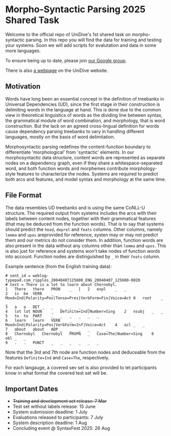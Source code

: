 # Morpho-Syntactic Parsing 2025 Shared Task

Welcome to the official repo of UniDive's 1st shared task on morpho-syntactic parsing. In this repo you will find the data for training and testing your systems. Soon we will add scripts for evalutation and data in some more languages.

To ensure being up to date, please join [our Google group](https://groups.google.com/g/msp-sharedtask-2025-participants).

There is also [a webpage](https://unidive.lisn.upsaclay.fr/doku.php?id=other-events:msp) on the UniDive website.

## Motivation

Words have long been an essential concept in the definition of treebanks in Universal Dependencies (UD), since the first stage in their construction is delimiting words in the language at hand. This is done due to the common view in theoretical linguistics of words as the dividing line between syntax, the grammatical module of word combination, and morphology, that is word construction. But the lack on an agreed cross-lingual definition for words cause dependency parsing treebanks to vary in handling different languages, mostly on the basis of word delimitation.

Morphosyntactic parsing redefines the content-function boundary to differentiate 'morphological' from 'syntactic' elements. In our morphosyntactic data structure, content words are represented as separate nodes on a dependency graph, even if they share a whitespace-separated word, and both function words and morphemes contribute morphology-style features to characterize the nodes. Systems are required to predict both arcs and features, and model syntax and morphology at the same time.

## File Format

The data resembles UD treebanks and is using the same CoNLL-U structure. The required output from systems includes the arcs with their labels between content nodes, together with their grammatical features (that may be deduced from the function words). That is to say that systems should predict the `head`, `deprel` and `feats` columns. Other columns, namely `lemma` and `upos` areprovided for reference, systen may or may not predict them and our metrics do not consider them. In addition, function words are also present in the data without any columns other than `lemma` and `upos`. This is also just for reference and systems won't take nodes of function words into account. Function nodes are distinguished by `_` in their `feats` column.

Example sentence (from the English training data):
~~~ conllu
# sent_id = weblog-typepad.com_ripples_20040407125600_ENG_20040407_125600-0020
# text = There is a lot to learn about Chernobyl.
1	There	there	PRON	_	|	2	expl	_	_
2	is	be	VERB	_	Mood=Ind|Polarity=Pos|Tense=Pres|VerbForm=Fin|Voice=Act	0	root	_	_
3	a	a	DET	_	_	_	_	_	_
4	lot	lot	NOUN	_	Definite=Ind|Number=Sing	2	nsubj	_	_
5	to	to	PART	_	_	_	_	_	_
6	learn	learn	VERB	_	Mood=Ind|Polarity=Pos|VerbForm=Inf|Voice=Act	4	acl	_	_
7	about	about	ADP	_	_	_	_	_	_
8	Chernobyl	Chernobyl	PROPN	_	Case=The|Number=Sing	6	obl	_	_
9	.	.	PUNCT	_	_	_	_	_	_
~~~~
Note that the 3rd and 7th node are function nodes and deduceable from the features `Definite=Ind` and `Case=The`, respectively.

For each langauge, a covered sev set is also provided to let participants know in what format the covered test set will be.

## Important Dates

- ~~Training and development set release: 7 Mar~~
- Test set without labels release: 15 June
- System submission deadline: 1 July
- Evaluations released to participants: 7 July
- System description deadline: 1 Aug
- Concluding event @ SyntaxFest 2025: 26 Aug

